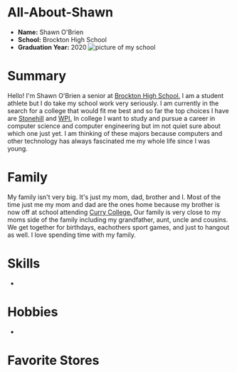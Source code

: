 # All-About-Shawn
* **Name:** Shawn O'Brien
* **School:** Brockton High School
* **Graduation Year:** 2020
![picture of my school](http://a.espncdn.com/photo/2010/0813/bos_boshs10_800.jpg)
# Summary
Hello! I'm Shawn O'Brien a senior at [Brockton High School.](https://www.bpsma.org/schools/brockton-high-school) I am a student athlete but I do take my school work very seriously. I am currently in the search for a college that would fit me best and so far the top choices I have are [Stonehill](https://www.stonehill.edu/worth-more?gclid=Cj0KCQjwivbsBRDsARIsADyISJ8kuTSanCQnv2nCjZ0iooE8Z6WBdcTbi-iIwjy95F7blg5VY6fNfmsaAkL2EALw_wcB) and [WPI.](https://www.wpi.edu/) In college I want to study and pursue a career in computer science and computer engineering but im not quiet sure about which one just yet. I am thinking of these majors because computers and other technology has always fascinated me my whole life since I was young. 


# Family
My family isn't very big. It's just my mom, dad, brother and I. Most of the time just me my mom and dad are the ones home because my brother is now off at school attending [Curry College.](https://www.curry.edu/) Our family is very close to my moms side of the family including my grandfather, aunt, uncle and cousins. We get together for birthdays, eachothers sport games, and just to hangout as well. I love spending time with my family.


# Skills
*



# Hobbies
* 



# Favorite Stores 
